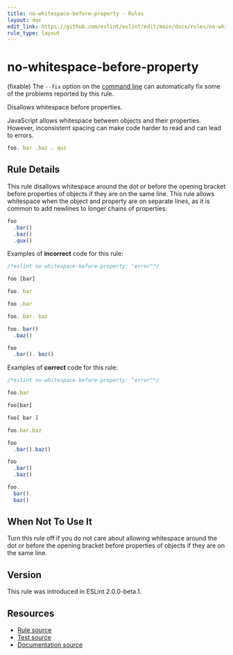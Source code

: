 ```yaml
---
title: no-whitespace-before-property - Rules
layout: doc
edit_link: https://github.com/eslint/eslint/edit/main/docs/rules/no-whitespace-before-property.md
rule_type: layout
---
```

<!-- Note: No pull requests accepted for this file. See README.md in the root directory for details. -->

# no-whitespace-before-property

(fixable) The `--fix` option on the [command line](../user-guide/command-line-interface#fixing-problems) can automatically fix some of the problems reported by this rule.

Disallows whitespace before properties.

JavaScript allows whitespace between objects and their properties. However, inconsistent spacing can make code harder to read and can lead to errors.

```js
foo. bar .baz . quz
```

## Rule Details

This rule disallows whitespace around the dot or before the opening bracket before properties of objects if they are on the same line. This rule allows whitespace when the object and property are on separate lines, as it is common to add newlines to longer chains of properties:

```js
foo
  .bar()
  .baz()
  .qux()
```

Examples of **incorrect** code for this rule:

```js
/*eslint no-whitespace-before-property: "error"*/

foo [bar]

foo. bar

foo .bar

foo. bar. baz

foo. bar()
  .baz()

foo
  .bar(). baz()
```

Examples of **correct** code for this rule:

```js
/*eslint no-whitespace-before-property: "error"*/

foo.bar

foo[bar]

foo[ bar ]

foo.bar.baz

foo
  .bar().baz()

foo
  .bar()
  .baz()

foo.
  bar().
  baz()
```

## When Not To Use It

Turn this rule off if you do not care about allowing whitespace around the dot or before the opening bracket before properties of objects if they are on the same line.

## Version

This rule was introduced in ESLint 2.0.0-beta.1.

## Resources

* [Rule source](https://github.com/eslint/eslint/tree/HEAD/lib/rules/no-whitespace-before-property.js)
* [Test source](https://github.com/eslint/eslint/tree/HEAD/tests/lib/rules/no-whitespace-before-property.js)
* [Documentation source](https://github.com/eslint/eslint/tree/HEAD/docs/rules/no-whitespace-before-property.md)
